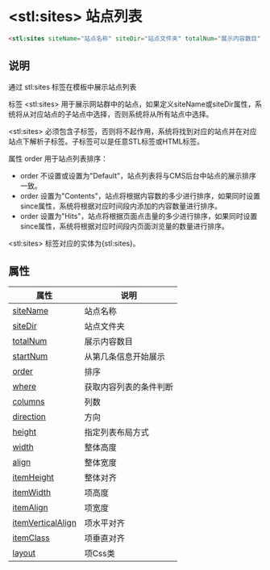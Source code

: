 ﻿# &lt;stl:sites&gt; 站点列表

```html
<stl:sites siteName="站点名称" siteDir="站点文件夹" totalNum="展示内容数目" startNum="从第几条信息开始展示" order="排序" where="获取内容列表的条件判断" columns="列数" direction="方向" height="指定列表布局方式" width="整体高度" align="整体宽度" itemHeight="整体对齐" itemWidth="项高度" itemAlign="项宽度" itemVerticalAlign="项水平对齐" itemClass="项垂直对齐" layout="项Css类"></stl:sites>
```

## 说明

通过 stl:sites 标签在模板中展示站点列表

标签 &lt;stl:sites&gt; 用于展示网站群中的站点，如果定义siteName或siteDir属性，系统将从对应站点的子站点中选择，否则系统将从所有站点中选择。

&lt;stl:sites&gt; 必须包含子标签，否则将不起作用，系统将找到对应的站点并在对应站点下解析子标签。子标签可以是任意STL标签或HTML标签。

属性 order 用于站点列表排序：

- order 不设置或设置为"Default"，站点列表将与CMS后台中站点的展示排序一致。
- order 设置为"Contents"，站点将根据内容数的多少进行排序，如果同时设置since属性，系统将根据对应时间段内添加的内容数量进行排序。
- order 设置为"Hits"，站点将根据页面点击量的多少进行排序，如果同时设置since属性，系统将根据对应时间段内页面浏览量的数量进行排序。

&lt;stl:sites&gt; 标签对应的实体为{stl:sites}。

## 属性

| 属性                                                       | 说明                   |
| ---------------------------------------------------------- | ---------------------- |
| [siteName](sites/attributes?id=siteName)                   | 站点名称               |
| [siteDir](sites/attributes?id=siteDir)                     | 站点文件夹             |
| [totalNum](sites/attributes?id=totalNum)                   | 展示内容数目           |
| [startNum](sites/attributes?id=startNum)                   | 从第几条信息开始展示   |
| [order](sites/attributes?id=order)                         | 排序                   |
| [where](sites/attributes?id=where)                         | 获取内容列表的条件判断 |
| [columns](sites/attributes?id=columns)                     | 列数                   |
| [direction](sites/attributes?id=direction)                 | 方向                   |
| [height](sites/attributes?id=height)                       | 指定列表布局方式       |
| [width](sites/attributes?id=width)                         | 整体高度               |
| [align](sites/attributes?id=align)                         | 整体宽度               |
| [itemHeight](sites/attributes?id=itemHeight)               | 整体对齐               |
| [itemWidth](sites/attributes?id=itemWidth)                 | 项高度                 |
| [itemAlign](sites/attributes?id=itemAlign)                 | 项宽度                 |
| [itemVerticalAlign](sites/attributes?id=itemVerticalAlign) | 项水平对齐             |
| [itemClass](sites/attributes?id=itemClass)                 | 项垂直对齐             |
| [layout](sites/attributes?id=layout)                       | 项Css类                |